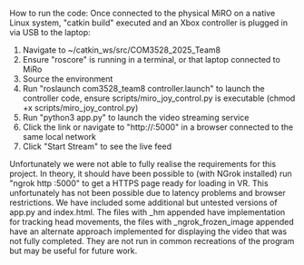 How to run the code:
Once connected to the physical MiRO on a native Linux system, "catkin build" executed and an Xbox controller is plugged in via USB to the laptop:

1. Navigate to ~/catkin_ws/src/COM3528_2025_Team8
2. Ensure "roscore" is running in a terminal, or that laptop connected to MiRo
3. Source the environment
4. Run "roslaunch com3528_team8 controller.launch" to launch the controller code, ensure scripts/miro_joy_control.py is executable (chmod +x scripts/miro_joy_control.py) 
5. Run "python3 app.py" to launch the video streaming service
6. Click the link or navigate to "http://<localhost>:5000" in a browser connected to the same local network
7. Click "Start Stream" to see the live feed

Unfortunately we were not able to fully realise the requirements for this project. In theory, it should have been possible to
(with NGrok installed) run "ngrok http <localhost>:5000" to get a HTTPS page ready for loading in VR. This unfortunately has not
been possible due to latency problems and browser restrictions. We have included some additional but untested versions of app.py
and index.html. The files with _hm appended have implementation for tracking head movements, the files with _ngrok_frozen_image
appended have an alternate approach implemented for displaying the video that was not fully completed. They are not run in common
recreations of the program but may be useful for future work.